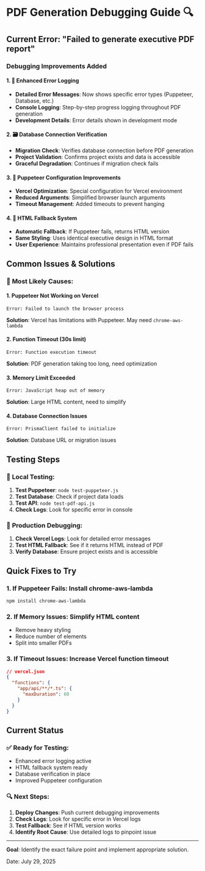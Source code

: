 # PDF Generation Debugging Guide 🔍

## Current Error: "Failed to generate executive PDF report"

### Debugging Improvements Added

#### 1. 🔧 Enhanced Error Logging
- **Detailed Error Messages**: Now shows specific error types (Puppeteer, Database, etc.)
- **Console Logging**: Step-by-step progress logging throughout PDF generation
- **Development Details**: Error details shown in development mode

#### 2. 🗃️ Database Connection Verification
- **Migration Check**: Verifies database connection before PDF generation
- **Project Validation**: Confirms project exists and data is accessible
- **Graceful Degradation**: Continues if migration check fails

#### 3. 🤖 Puppeteer Configuration Improvements
- **Vercel Optimization**: Special configuration for Vercel environment
- **Reduced Arguments**: Simplified browser launch arguments
- **Timeout Management**: Added timeouts to prevent hanging

#### 4. 🔄 HTML Fallback System
- **Automatic Fallback**: If Puppeteer fails, returns HTML version
- **Same Styling**: Uses identical executive design in HTML format
- **User Experience**: Maintains professional presentation even if PDF fails

## Common Issues & Solutions

### 🚨 **Most Likely Causes:**

#### 1. **Puppeteer Not Working on Vercel**
```
Error: Failed to launch the browser process
```
**Solution**: Vercel has limitations with Puppeteer. May need `chrome-aws-lambda`

#### 2. **Function Timeout (30s limit)**
```
Error: Function execution timeout
```
**Solution**: PDF generation taking too long, need optimization

#### 3. **Memory Limit Exceeded**
```
Error: JavaScript heap out of memory
```
**Solution**: Large HTML content, need to simplify

#### 4. **Database Connection Issues**
```
Error: PrismaClient failed to initialize
```
**Solution**: Database URL or migration issues

## Testing Steps

### 🧪 **Local Testing:**
1. **Test Puppeteer**: `node test-puppeteer.js`
2. **Test Database**: Check if project data loads
3. **Test API**: `node test-pdf-api.js`
4. **Check Logs**: Look for specific error in console

### 🚀 **Production Debugging:**
1. **Check Vercel Logs**: Look for detailed error messages
2. **Test HTML Fallback**: See if it returns HTML instead of PDF
3. **Verify Database**: Ensure project exists and is accessible

## Quick Fixes to Try

### 1. **If Puppeteer Fails**: Install chrome-aws-lambda
```bash
npm install chrome-aws-lambda
```

### 2. **If Memory Issues**: Simplify HTML content
- Remove heavy styling
- Reduce number of elements
- Split into smaller PDFs

### 3. **If Timeout Issues**: Increase Vercel function timeout
```json
// vercel.json
{
  "functions": {
    "app/api/**/*.ts": {
      "maxDuration": 60
    }
  }
}
```

## Current Status

### ✅ **Ready for Testing:**
- Enhanced error logging active
- HTML fallback system ready
- Database verification in place
- Improved Puppeteer configuration

### 🔍 **Next Steps:**
1. **Deploy Changes**: Push current debugging improvements
2. **Check Logs**: Look for specific error in Vercel logs
3. **Test Fallback**: See if HTML version works
4. **Identify Root Cause**: Use detailed logs to pinpoint issue

---
**Goal**: Identify the exact failure point and implement appropriate solution.

Date: July 29, 2025
